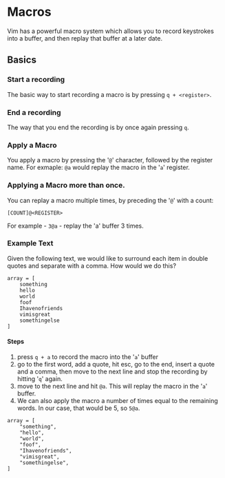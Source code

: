 # Macros

Vim has a powerful macro system which allows you to record keystrokes into a buffer, and then
replay that buffer at a later date.

## Basics

### Start a recording

The basic way to start recording a macro is by pressing `q + <register>`. 

### End a recording

The way that you end the recording is by once again pressing `q`.

### Apply a Macro

You apply a macro by pressing the '`@`' character, followed by the register name. For exmaple:
`@a` would replay the macro in the '`a`' register.

### Applying a Macro more than once.

You can replay a macro multiple times, by preceding the '`@`' with a count:
```
[COUNT]@<REGISTER>
```
For example - `3@a` - replay the 'a' buffer 3 times.

### Example Text 

Given the following text, we would like to surround each item in double quotes and separate with
a comma. How would we do this?
```
array = [
    something
    hello
    world
    foof
    Ihavenofriends
    vimisgreat
    somethingelse
]
```
#### Steps

1. press `q + a` to record the macro into the '`a`' buffer
2. go to the first word, add a quote, hit esc, go to the end, insert a quote and a comma, then 
    move to the next line and stop the recording by hitting '`q`' again.
3. move to the next line and hit `@a`. This will replay the macro in the '`a`' buffer.
4. We can also apply the macro a number of times equal to the remaining words. In our case, that
    would be 5, so `5@a`.

```
array = [
    "something",
    "hello",
    "world",
    "foof",
    "Ihavenofriends",
    "vimisgreat",
    "somethingelse",
]
```
